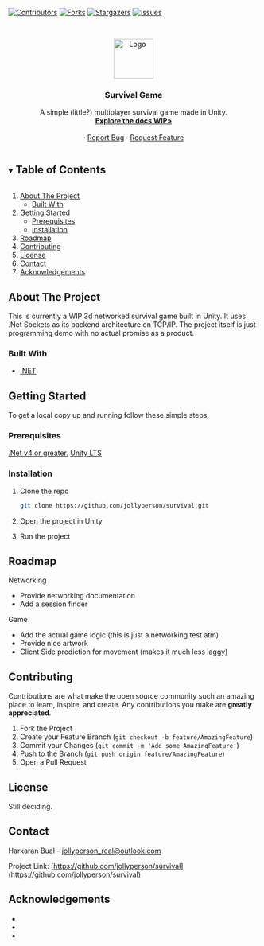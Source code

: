 <!-- PROJECT SHIELDS -->
<!--
*** I'm using markdown "reference style" links for readability.
*** Reference links are enclosed in brackets [ ] instead of parentheses ( ).
*** See the bottom of this document for the declaration of the reference variables
*** for contributors-url, forks-url, etc. This is an optional, concise syntax you may use.
*** https://www.markdownguide.org/basic-syntax/#reference-style-links
-->
[![Contributors][contributors-shield]][contributors-url]
[![Forks][forks-shield]][forks-url]
[![Stargazers][stars-shield]][stars-url]
[![Issues][issues-shield]][issues-url]


<!-- PROJECT LOGO -->
<br />
<p align="center">
  <a href="https://github.com/jollyperson/survival">
    <img src="images/logo.png" alt="Logo" width="80" height="80">
  </a>

  <h3 align="center">Survival Game</h3>

  <p align="center">
    A simple (little?) multiplayer survival game made in Unity. 
    <br />
    <a href="https://github.com/jollyperson/survival"><strong>Explore the docs WIP»</strong></a>
    <br />
    <br />
    <a href="https://github.com/jollyperson/survival"></a>
    ·
    <a href="https://github.com/jollyperson/survival/issues">Report Bug</a>
    ·
    <a href="https://github.com/jollyperson/survival/issues">Request Feature</a>
  </p>
</p>



<!-- TABLE OF CONTENTS -->
<details open="open">
  <summary><h2 style="display: inline-block">Table of Contents</h2></summary>
  <ol>
    <li>
      <a href="#about-the-project">About The Project</a>
      <ul>
        <li><a href="#built-with">Built With</a></li>
      </ul>
    </li>
    <li>
      <a href="#getting-started">Getting Started</a>
      <ul>
        <li><a href="#prerequisites">Prerequisites</a></li>
        <li><a href="#installation">Installation</a></li>
      </ul>
    </li>
    <li><a href="#roadmap">Roadmap</a></li>
    <li><a href="#contributing">Contributing</a></li>
    <li><a href="#license">License</a></li>
    <li><a href="#contact">Contact</a></li>
    <li><a href="#acknowledgements">Acknowledgements</a></li>
  </ol>
</details>



<!-- ABOUT THE PROJECT -->
## About The Project

This is currently a WIP 3d networked survival game built in Unity. It uses .Net Sockets as its backend architecture on TCP/IP. The project itself is just programming demo with no actual promise as a product.

### Built With

* [.NET](https://dotnet.microsoft.com/download/dotnet-framework)




<!-- GETTING STARTED -->
## Getting Started

To get a local copy up and running follow these simple steps.

### Prerequisites

[.Net v4 or greater.](https://dotnet.microsoft.com/download/dotnet-framework)
[Unity LTS]()

### Installation

1. Clone the repo
   ```sh
   git clone https://github.com/jollyperson/survival.git
   ```
2. Open the project in Unity

3. Run the project


<!-- ROADMAP -->
## Roadmap
 Networking
* Provide networking documentation
* Add a session finder

Game
* Add the actual game logic (this is just a networking test atm)
* Provide nice artwork
* Client Side prediction for movement (makes it much less laggy)


<!-- CONTRIBUTING -->
## Contributing

Contributions are what make the open source community such an amazing place to learn, inspire, and create. Any contributions you make are **greatly appreciated**.

1. Fork the Project
2. Create your Feature Branch (`git checkout -b feature/AmazingFeature`)
3. Commit your Changes (`git commit -m 'Add some AmazingFeature'`)
4. Push to the Branch (`git push origin feature/AmazingFeature`)
5. Open a Pull Request



<!-- LICENSE -->
## License
Still deciding.




<!-- CONTACT -->
## Contact

Harkaran Bual - jollyperson_real@outlook.com

Project Link: [https://github.com/jollyperson/survival](https://github.com/jollyperson/survival)



<!-- ACKNOWLEDGEMENTS -->
## Acknowledgements

* []()
* []()
* []()





<!-- MARKDOWN LINKS & IMAGES -->
<!-- https://www.markdownguide.org/basic-syntax/#reference-style-links -->
[contributors-shield]: https://img.shields.io/github/contributors/jollyperson/survival.vg?style=for-the-badge
[contributors-url]: https://github.com/JollyPerson/survival/graphs/contributors
[forks-shield]: https://img.shields.io/github/forks/jollyperson/survival.svg?style=for-the-badge
[forks-url]: https://github.com/JollyPerson/survival/network/members
[stars-shield]: https://img.shields.io/github/stars/jollyperson/survival.svg?style=for-the-badge
[stars-url]: https://github.com/jollyperson/survival/stargazers
[issues-shield]: https://img.shields.io/github/issues/jollyperson/survival.svg?style=for-the-badge
[issues-url]: https://github.com/jollyperson/survival/issues

